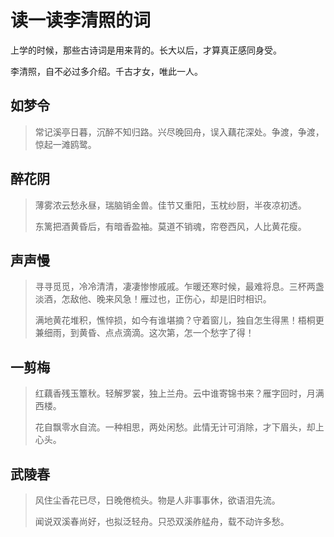 # 读一读李清照的词

上学的时候，那些古诗词是用来背的。长大以后，才算真正感同身受。

李清照，自不必过多介绍。千古才女，唯此一人。

## 如梦令


> 常记溪亭日暮，沉醉不知归路。兴尽晚回舟，误入藕花深处。争渡，争渡，惊起一滩鸥鹭。


## 醉花阴


> 薄雾浓云愁永昼，瑞脑销金兽。佳节又重阳，玉枕纱厨，半夜凉初透。
> 
> 东篱把酒黄昏后，有暗香盈袖。莫道不销魂，帘卷西风，人比黄花瘦。

## 声声慢


> 寻寻觅觅，冷冷清清，凄凄惨惨戚戚。乍暖还寒时候，最难将息。三杯两盏淡酒，怎敌他、晚来风急！雁过也，正伤心，却是旧时相识。
> 
> 满地黄花堆积，憔悴损，如今有谁堪摘？守着窗儿，独自怎生得黑！梧桐更兼细雨，到黄昏、点点滴滴。这次第，怎一个愁字了得！


## 一剪梅


> 红藕香残玉簟秋。轻解罗裳，独上兰舟。云中谁寄锦书来？雁字回时，月满西楼。
> 
> 花自飘零水自流。一种相思，两处闲愁。此情无计可消除，才下眉头，却上心头。

## 武陵春

> 风住尘香花已尽，日晚倦梳头。物是人非事事休，欲语泪先流。
> 
> 闻说双溪春尚好，也拟泛轻舟。只恐双溪舴艋舟，载不动许多愁。
